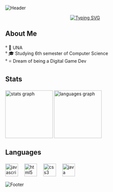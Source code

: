 ![Header](https://capsule-render.vercel.app/api?type=waving&height=100&color=gradient&fontSize=40&fontAlign=50&fontAlignY=36)

<p align="center">
  <a href="https://git.io/typing-svg">
    <picture>
      <source 
        media="(prefers-color-scheme: dark)" 
        srcset="https://readme-typing-svg.demolab.com?font=Poppins&weight=500&size=24&pause=1000&color=FFFFFF&center=true&repeat=false&width=435&lines=Hi!+I'm+Bruno+Nunes;I+am+from+Belo+Horizonte%2C+Brazil;I+work+as+a+Software+Developer+">
      <source 
        media="(prefers-color-scheme: light)" 
        srcset="https://readme-typing-svg.demolab.com?font=Poppins&weight=500&size=24&pause=1000&color=000000&center=true&repeat=false&width=435&lines=Hi!+I'm+Bruno+Nunes;I+am+from+Belo+Horizonte%2C+Brazil;I+work+as+a+Software+Developer+">
      <img 
        src="https://readme-typing-svg.demolab.com?font=Poppins&weight=500&size=24&pause=1000&color=000000&center=true&repeat=false&width=435&lines=Hi!+I'm+Bruno+Nunes;I+am+from+Belo+Horizonte%2C+Brazil;I+work+as+a+Software+Developer+" 
        alt="Typing SVG"/>
    </picture>
  </a>
</p>

###

<h2 align="left">About Me</h2>

###

<p align="left">
  °  🏢 UNA<br>
  ° 🎓 Studying 6th semester of Computer Science<br>
  ° ⭐ Dream of being a Digital Game Dev
</p>

###

<h2 align="left">Stats</h2>

###

<div align="left">
  <img src="https://github-readme-stats.vercel.app/api?username=Bnunes216&hide_title=false&hide_rank=false&show_icons=false&include_all_commits=true&count_private=true&disable_animations=false&theme=codeSTACKr&locale=en&hide_border=false&order=1" height="150" alt="stats graph"  />
  <img src="https://github-readme-stats.vercel.app/api/top-langs?username=Bnunes216&locale=en&hide_title=false&layout=compact&card_width=320&langs_count=5&theme=codeSTACKr&hide_border=false&order=2" height="150" alt="languages graph"  />
</div>

###

<h2 align="left">Languages</h2>

###

<div align="left">
  <img src="https://cdn.jsdelivr.net/gh/devicons/devicon/icons/javascript/javascript-original.svg" height="40" alt="javascript logo"  />
  <img width="12" />
  <img src="https://cdn.jsdelivr.net/gh/devicons/devicon/icons/html5/html5-original.svg" height="40" alt="html5 logo"  />
  <img width="12" />
  <img src="https://cdn.jsdelivr.net/gh/devicons/devicon/icons/css3/css3-original.svg" height="40" alt="css3 logo"  />
  <img width="12" />
  <img src="https://cdn.jsdelivr.net/gh/devicons/devicon/icons/java/java-original.svg" height="40" alt="java logo"  />
</div>

![Footer](https://capsule-render.vercel.app/api?type=waving&height=100&color=gradient&fontSize=40&fontAlign=50&fontAlignY=36&section=footer)
